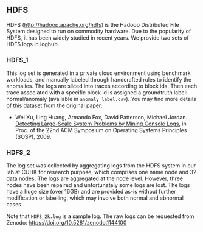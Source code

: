 ## HDFS
HDFS (http://hadoop.apache.org/hdfs) is the Hadoop Distributed File System designed to run on commodity hardware. Due to the popularity of HDFS, it has been widely studied in recent years. We provide two sets of HDFS logs in loghub.

### HDFS_1
This log set is generated in a private cloud environment using benchmark workloads, and manually labeled through handcrafted rules to identify the anomalies. The logs are sliced into traces according to block ids. Then each trace associated with a specific block id is assigned a groundtruth label: normal/anomaly (available in `anomaly_label.csv`). You may find more details of this dataset from the original paper:

+ Wei Xu, Ling Huang, Armando Fox, David Patterson, Michael Jordan. [Detecting Large-Scale System Problems by Mining Console Logs](https://people.eecs.berkeley.edu/~jordan/papers/xu-etal-sosp09.pdf), in Proc. of the 22nd ACM Symposium on Operating Systems Principles (SOSP), 2009. 

### HDFS_2
The log set was collected by aggregating logs from the HDFS system in our lab at CUHK for research purpose, which comprises one name node and 32 data nodes. The logs are aggregated at the node level. However, three nodes have been repaired and unfortunately some logs are lost. The logs have a huge size (over 16GB) and are provided as-is without further modification or labelling, which may involve both normal and abnormal cases. 

Note that `HDFS_2k.log` is a sample log. The raw logs can be requested from Zenodo: https://doi.org/10.5281/zenodo.1144100



